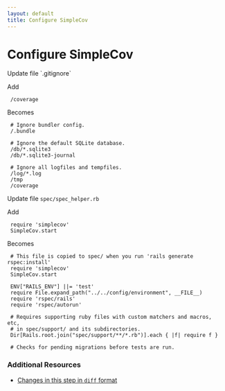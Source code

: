 ```yaml
---
layout: default
title: Configure SimpleCov
---
```


<h1 id="main">Configure SimpleCov</h1>
Update file `.gitignore`

Add
<pre><code> /coverage</code></pre>


Becomes
<pre><code> # Ignore bundler config.
 /.bundle
&nbsp;
 # Ignore the default SQLite database.
 /db/*.sqlite3
 /db/*.sqlite3-journal
&nbsp;
 # Ignore all logfiles and tempfiles.
 /log/*.log
 /tmp
 /coverage
</code></pre>


Update file `spec/spec_helper.rb`

Add
<pre><code> require &#39;simplecov&#39;
 SimpleCov.start</code></pre>


Becomes
<pre><code> # This file is copied to spec/ when you run &#39;rails generate rspec:install&#39;
 require &#39;simplecov&#39;
 SimpleCov.start
&nbsp;
 ENV[&quot;RAILS_ENV&quot;] ||= &#39;test&#39;
 require File.expand_path(&quot;../../config/environment&quot;, __FILE__)
 require &#39;rspec/rails&#39;
 require &#39;rspec/autorun&#39;
&nbsp;
 # Requires supporting ruby files with custom matchers and macros, etc,
 # in spec/support/ and its subdirectories.
 Dir[Rails.root.join(&quot;spec/support/**/*.rb&quot;)].each { |f| require f }
&nbsp;
 # Checks for pending migrations before tests are run.
</code></pre>



### Additional Resources

* [Changes in this step in `diff` format](https://github.com/software-academy/rails_getting_started_bdd/commit/ddb83f267e378a0c99ead0114b549fa47390558d)

